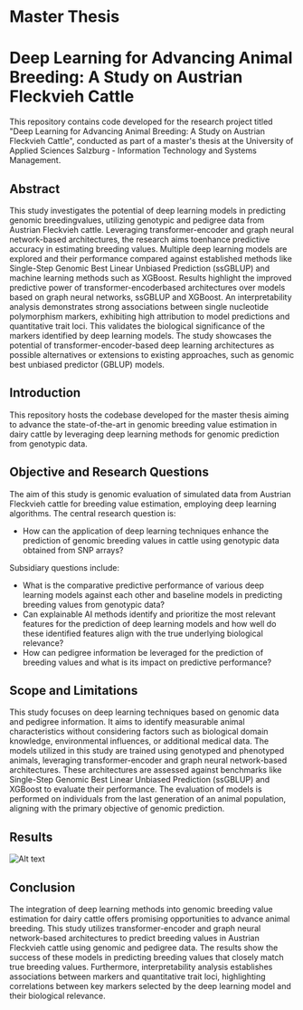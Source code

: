 # Master Thesis

# Deep Learning for Advancing Animal Breeding: A Study on Austrian Fleckvieh Cattle

This repository contains code developed for the research project titled "Deep Learning for Advancing Animal Breeding: A Study on Austrian Fleckvieh Cattle", conducted as part of a master's thesis at the University of Applied Sciences Salzburg - 
Information Technology and Systems Management.

## Abstract

This study investigates the potential of deep learning models in predicting genomic breedingvalues, utilizing genotypic and pedigree data from Austrian Fleckvieh cattle. Leveraging transformer-encoder and graph neural network-based architectures, the research aims toenhance predictive accuracy in estimating breeding values. Multiple deep learning models are explored and their performance compared against established methods like Single-Step Genomic Best Linear Unbiased Prediction (ssGBLUP) and machine learning methods such as XGBoost. Results highlight the improved predictive power of transformer-encoderbased architectures over models based on graph neural networks, ssGBLUP and XGBoost. An interpretability analysis demonstrates strong associations between single nucleotide polymorphism markers, exhibiting high attribution to model predictions and quantitative trait loci. This validates the biological significance of the markers identified by deep learning models. The study showcases the potential of transformer-encoder-based deep learning architectures as possible alternatives or extensions to existing approaches, such as genomic best unbiased predictor (GBLUP) models.

## Introduction

This repository hosts the codebase developed for the master thesis aiming to advance the state-of-the-art in genomic breeding value estimation in dairy cattle by leveraging deep learning methods for genomic prediction from genotypic data.

## Objective and Research Questions

The aim of this study is genomic evaluation of simulated data from Austrian Fleckvieh cattle for breeding value estimation, employing deep learning algorithms.
The central research question is:
- How can the application of deep learning techniques enhance the prediction of genomic breeding values in cattle using genotypic data obtained from SNP arrays?

Subsidiary questions include:
- What is the comparative predictive performance of various deep learning models against each other and baseline models in predicting breeding values from genotypic data?
- Can explainable AI methods identify and prioritize the most relevant features for the prediction of deep learning models and how well do these identified features align with the true underlying biological relevance?
- How can pedigree information be leveraged for the prediction of breeding values and what is its impact on predictive performance?

## Scope and Limitations

This study focuses on deep learning techniques based on genomic data and pedigree information. It aims to identify measurable animal characteristics without considering factors such as biological domain knowledge, environmental influences, or additional medical data. The models utilized in this study are trained using genotyped and phenotyped animals, leveraging transformer-encoder and graph neural network-based architectures. These architectures are assessed against benchmarks like Single-Step Genomic Best Linear Unbiased Prediction (ssGBLUP) and XGBoost to evaluate their performance. The evaluation of models is performed on individuals from the last generation of an animal population, aligning with the primary objective of genomic prediction.

## Results

![Alt text]([image_url](https://github.com/jganitzer/MasterThesis/blob/main/images/mse.png))


## Conclusion

The integration of deep learning methods into genomic breeding value estimation for dairy cattle offers promising opportunities to advance animal breeding. This study utilizes transformer-encoder and graph neural network-based architectures to predict breeding values in Austrian Fleckvieh cattle using genomic and pedigree data. The results show the success of these models in predicting breeding values that closely match true breeding values. Furthermore, interpretability analysis establishes associations between markers and quantitative trait loci, highlighting correlations between key markers selected by the deep learning model and their biological relevance.
